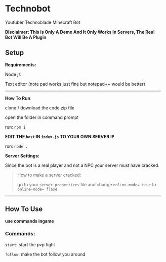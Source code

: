 # Technobot
 Youtuber Technoblade Minecraft Bot
 
 **Disclaimer: This Is Only A Demo And It Only Works In Servers, The Real Bot Will Be A Plugin**
 
 ## Setup

__Requirements:__

Node js

Text editor (note pad works just fine but notepad++ would be better)
___
__How To Run:__

clone / download the code zip file

open the folder in command prompt 

run: `npm i`

**EDIT THE `host` IN `index.js` TO YOUR OWN SERVER IP**

run: `node .`

__Server Settings:__

Since the bot is a real player and not a NPC your server must have cracked.

> How to make a server cracked:
> 
> go to your `server.propertices` file and change `online-mode= true` to `online-mode= flase`

___
## How To Use
**use commands ingame**

### Commands:

`start`: start the pvp fight

`follow`: make the bot follow you around
